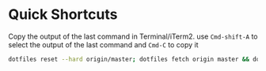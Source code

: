 # Quick Shortcuts

Copy the output of the last command in Terminal/iTerm2.
use `Cmd-shift-A` to select the output of the last command and `Cmd-C` to copy it

```sh
dotfiles reset --hard origin/master; dotfiles fetch origin master && dotfiles pull origin master
```

